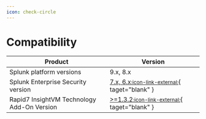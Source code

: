 ```yaml
---
icon: check-circle
---
```


# Compatibility

Product | Version
--------- | -------
Splunk platform versions | 9.x, 8.x
Splunk Enterprise Security version | [7.x, 6.x<small>:icon-link-external:</small>](https://splunkbase.splunk.com/app/263){ taget="blank" }
Rapid7 InsightVM Technology Add-On Version | [>=1.3.2<small>:icon-link-external:</small>](https://splunkbase.splunk.com/app/5570){ taget="blank" }